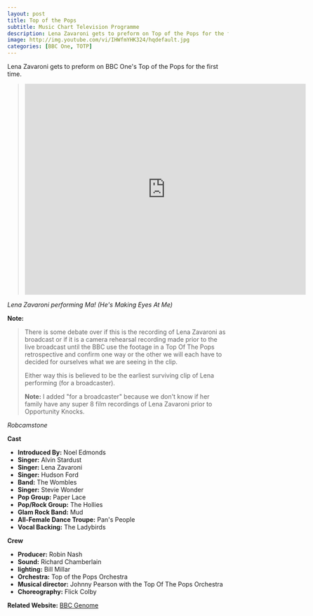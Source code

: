 ```yaml
---
layout: post
title: Top of the Pops
subtitle: Music Chart Television Programme
description: Lena Zavaroni gets to preform on Top of the Pops for the first time.
image: http://img.youtube.com/vi/IHWfmYHK324/hqdefault.jpg
categories: [BBC One, TOTP]
---
```


Lena Zavaroni gets to preform on BBC One's Top of the Pops for the first time.

> <div class="responsive-video"><iframe width="640px" height="480px" src="https://www.youtube.com/embed/IHWfmYHK324?rel=0&showinfo=1" frameborder="0" allowfullscreen=""></iframe></div>

<cite>Lena Zavaroni performing Ma! (He's Making Eyes At Me)</cite>

**Note:**
> There is some debate over if this is the recording of Lena Zavaroni as broadcast or if it is a camera rehearsal recording made prior to the live broadcast until the BBC use the footage in a Top Of The Pops retrospective and confirm one way or the other we will each have to decided for ourselves what we are seeing in the clip.
>
> Either way this is believed to be the earliest surviving clip of Lena performing (for a broadcaster).
>
> **Note:** I added "for a broadcaster" because we don't know if her family have any super 8 film recordings of Lena Zavaroni prior to Opportunity Knocks.

<cite>Robcamstone</cite>

**Cast**
* **Introduced By:** Noel Edmonds
* **Singer:** Alvin Stardust
* **Singer:** Lena Zavaroni
* **Singer:** Hudson Ford
* **Band:** The Wombles
* **Singer:** Stevie Wonder
* **Pop Group:** Paper Lace
* **Pop/Rock Group:** The Hollies
* **Glam Rock Band:** Mud
* **All-Female Dance Troupe:** Pan's People
* **Vocal Backing:** The Ladybirds

**Crew**
* **Producer:** Robin Nash
* **Sound:** Richard Chamberlain
* **lighting:** Bill Millar
* **Orchestra:** Top of the Pops Orchestra
* **Musical director:** Johnny Pearson with the Top Of The Pops Orchestra
* **Choreography:** Flick Colby

**Related Website:**
<span class="post-categories">[BBC Genome](http://genome.ch.bbc.co.uk/bd07ca5f7b864b22b6cc4a53eff133c8)</span>

